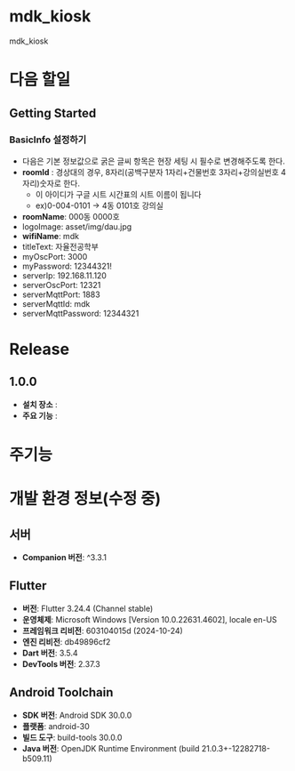 # mdk_kiosk

mdk_kiosk

# 다음 할일
## 

## Getting Started
### **BasicInfo 설정하기**
- 다음은 기본 정보값으로 굵은 글씨 항목은 현장 세팅 시 필수로 변경해주도록 한다.
- **roomId** : 경상대의 경우, 8자리(공백구분자 1자리+건물번호 3자리+강의실번호 4자리)숫자로 한다.
  - 이 아이디가 구글 시트 시간표의 시트 이름이 됩니다
  - ex)0-004-0101 -> 4동 0101호 강의실
- **roomName**: 000동 0000호
- logoImage: asset/img/dau.jpg
- **wifiName**: mdk
- titleText: 자율전공학부
- myOscPort: 3000
- myPassword: 12344321!
- serverIp: 192.168.11.120
- serverOscPort: 12321
- serverMqttPort: 1883
- serverMqttId: mdk
- serverMqttPassword: 12344321


# Release
## 1.0.0
- **설치 장소** :
- **주요 기능** :




# 주기능


# 개발 환경 정보(수정 중)

## 서버
- **Companion 버전**: ^3.3.1

## Flutter
- **버전**: Flutter 3.24.4 (Channel stable)
- **운영체제**: Microsoft Windows [Version 10.0.22631.4602], locale en-US
- **프레임워크 리비전**: 603104015d (2024-10-24)
- **엔진 리비전**: db49896cf2
- **Dart 버전**: 3.5.4
- **DevTools 버전**: 2.37.3


## Android Toolchain
- **SDK 버전**: Android SDK 30.0.0
- **플랫폼**: android-30
- **빌드 도구**: build-tools 30.0.0
- **Java 버전**: OpenJDK Runtime Environment (build 21.0.3+-12282718-b509.11)